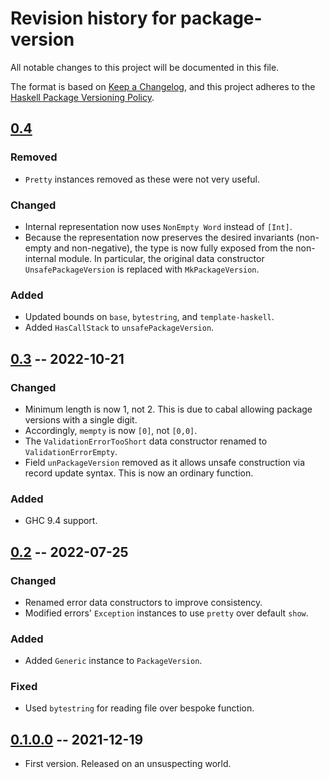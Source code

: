 # Revision history for package-version

All notable changes to this project will be documented in this file.

The format is based on [Keep a Changelog](https://keepachangelog.com/en/1.0.0/),
and this project adheres to the [Haskell Package Versioning Policy](https://pvp.haskell.org/).

## [0.4]
### Removed
* `Pretty` instances removed as these were not very useful.

### Changed
* Internal representation now uses `NonEmpty Word` instead of `[Int]`.
* Because the representation now preserves the desired invariants (non-empty
  and non-negative), the type is now fully exposed from the non-internal
  module. In particular, the original data constructor `UnsafePackageVersion`
  is replaced with `MkPackageVersion`.

### Added
* Updated bounds on `base`, `bytestring`, and `template-haskell`.
* Added `HasCallStack` to `unsafePackageVersion`.

## [0.3] -- 2022-10-21
### Changed
* Minimum length is now 1, not 2. This is due to cabal allowing package
  versions with a single digit.
* Accordingly, `mempty` is now `[0]`, not `[0,0]`.
* The `ValidationErrorTooShort` data constructor renamed to `ValidationErrorEmpty`.
* Field `unPackageVersion` removed as it allows unsafe construction via record
  update syntax. This is now an ordinary function.

### Added
* GHC 9.4 support.

## [0.2] -- 2022-07-25
### Changed
* Renamed error data constructors to improve consistency.
* Modified errors' `Exception` instances to use `pretty` over default `show`.

### Added
* Added `Generic` instance to `PackageVersion`.

### Fixed
* Used `bytestring` for reading file over bespoke function.

## [0.1.0.0] -- 2021-12-19

* First version. Released on an unsuspecting world.

[0.4]: https://github.com/tbidne/package-version/compare/0.3..0.4
[0.3]: https://github.com/tbidne/package-version/compare/0.2..0.3
[0.2]: https://github.com/tbidne/package-version/compare/0.1.0.0..0.2
[0.1.0.0]: https://github.com/tbidne/package-version/releases/tag/0.1.0.0
